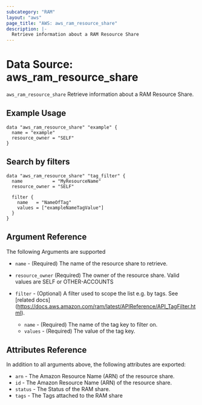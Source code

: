 ```yaml
---
subcategory: "RAM"
layout: "aws"
page_title: "AWS: aws_ram_resource_share"
description: |-
  Retrieve information about a RAM Resource Share
---
```


# Data Source: aws_ram_resource_share

`aws_ram_resource_share` Retrieve information about a RAM Resource Share.

## Example Usage
```hcl
data "aws_ram_resource_share" "example" {
  name = "example"
  resource_owner = "SELF"
}
```

## Search by filters
```hcl
data "aws_ram_resource_share" "tag_filter" {
  name           = "MyResourceName"
  resource_owner = "SELF"

  filter {
    name   = "NameOfTag"
    values = ["exampleNameTagValue"]
  }
}
```

## Argument Reference

The following Arguments are supported

* `name` - (Required) The name of the resource share to retrieve.
* `resource_owner` (Required) The owner of the resource share. Valid values are SELF or OTHER-ACCOUNTS

* `filter` - (Optional) A filter used to scope the list e.g. by tags. See [related docs] (https://docs.aws.amazon.com/ram/latest/APIReference/API_TagFilter.html).
  * `name` - (Required) The name of the tag key to filter on.
  * `values` - (Required) The value of the tag key.

## Attributes Reference

In addition to all arguments above, the following attributes are exported:

* `arn` - The Amazon Resource Name (ARN) of the resource share.
* `id` - The Amazon Resource Name (ARN) of the resource share.
* `status` - The Status of the RAM share.
* `tags` - The Tags attached to the RAM share
